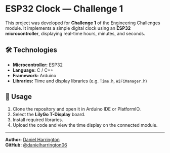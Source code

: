 # ESP32 Clock — Challenge 1

This project was developed for **Challenge 1** of the Engineering Challenges module. It implements a simple digital clock using an **ESP32 microcontroller**, displaying real-time hours, minutes, and seconds.

## 🛠️ Technologies

- **Microcontroller:** ESP32  
- **Language:** C / C++  
- **Framework:** Arduino
- **Libraries:** Time and display libraries (e.g. `Time.h`, `WiFiManager.h`)

## 🚀 Usage

1. Clone the repository and open it in Arduino IDE or PlatformIO.  
2. Select the **LilyGo T-Display** board.  
3. Install required libraries.  
4. Upload the code and view the time display on the connected module.

---

**Author:** [Daniel Harrington](https://www.linkedin.com/in/daniel-harrington-9834b4301)  
**GitHub:** [@danielharrington06](https://github.com/danielharrington06)
